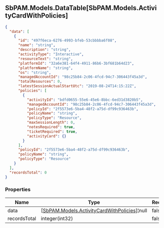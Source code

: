 
<h2 id="tocS_SbPAM.Models.DataTable[SbPAM.Models.ActivityCardWithPolicies]">SbPAM.Models.DataTable[SbPAM.Models.ActivityCardWithPolicies]</h2>

<a id="schemasbpam.models.datatable[sbpam.models.activitycardwithpolicies]"></a>
<a id="schema_SbPAM.Models.DataTable[SbPAM.Models.ActivityCardWithPolicies]"></a>
<a id="tocSsbpam.models.datatable[sbpam.models.activitycardwithpolicies]"></a>
<a id="tocssbpam.models.datatable[sbpam.models.activitycardwithpolicies]"></a>

```json
{
  "data": [
    {
      "id": "497f6eca-6276-4993-bfeb-53cbbbba6f08",
      "name": "string",
      "description": "string",
      "activityType": "Interactive",
      "resourceText": "string",
      "platformId": "32a6e381-64f4-4911-86b6-3bf681b64d23",
      "platformName": "string",
      "os": "string",
      "managedAccountId": "98c25b84-2c06-4fcd-94c7-306443f45a3d",
      "totalResources": 0,
      "latestSessionActualStartUtc": "2019-08-24T14:15:22Z",
      "policies": [
        {
          "activityId": "bdfd0655-55e6-45e6-8bbc-6ed31d3820b5",
          "managedAccountId": "98c25b84-2c06-4fcd-94c7-306443f45a3d",
          "policyId": "2f5573e6-5ba4-48f2-a75d-df99c936463b",
          "policyName": "string",
          "policyType": "Resource",
          "maxSessionLength": 0,
          "notesRequired": true,
          "ticketRequired": true,
          "activityCard": {}
        }
      ],
      "policyId": "2f5573e6-5ba4-48f2-a75d-df99c936463b",
      "policyName": "string",
      "policyType": "Resource"
    }
  ],
  "recordsTotal": 0
}

```

### Properties

|Name|Type|Required|Restrictions|Description|
|---|---|---|---|---|
|data|[[SbPAM.Models.ActivityCardWithPolicies](../Models/sbpam.models.activitycardwithpolicies.md)]¦null|false|none|none|
|recordsTotal|integer(int32)|false|none|none|


